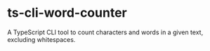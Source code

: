 # ts-cli-word-counter
A TypeScript CLI tool to count characters and words in a given text, excluding whitespaces.
